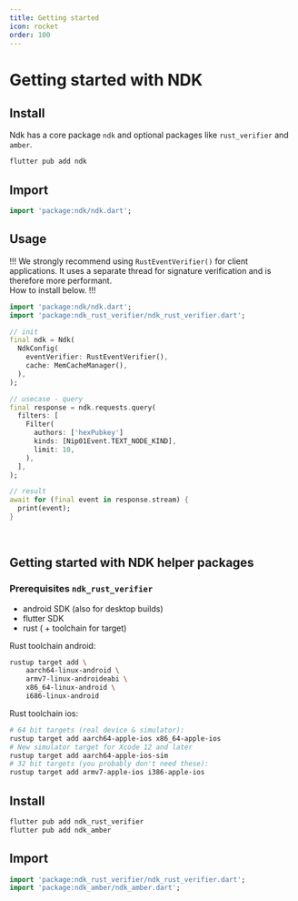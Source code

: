 ```yaml
---
title: Getting started
icon: rocket
order: 100
---
```


# Getting started with NDK

## Install

Ndk has a core package `ndk` and optional packages like `rust_verifier` and `amber`.

```bash
flutter pub add ndk
```

## Import

```dart
import 'package:ndk/ndk.dart';
```

## Usage

!!!
We strongly recommend using `RustEventVerifier()` for client applications. It uses a separate thread for signature verification and is therefore more performant. \
How to install below.
!!!

```dart
import 'package:ndk/ndk.dart';
import 'package:ndk_rust_verifier/ndk_rust_verifier.dart';

// init
final ndk = Ndk(
  NdkConfig(
    eventVerifier: RustEventVerifier(),
    cache: MemCacheManager(),
  ),
);

// usecase - query
final response = ndk.requests.query(
  filters: [
    Filter(
      authors: ['hexPubkey']
      kinds: [Nip01Event.TEXT_NODE_KIND],
      limit: 10,
    ),
  ],
);

// result
await for (final event in response.stream) {
  print(event);
}
```

$~~~~~~~~~~~$

## Getting started with NDK helper packages

### Prerequisites `ndk_rust_verifier`

- android SDK (also for desktop builds)
- flutter SDK
- rust ( + toolchain for target)

Rust toolchain android:

```bash
rustup target add \
    aarch64-linux-android \
    armv7-linux-androideabi \
    x86_64-linux-android \
    i686-linux-android
```

Rust toolchain ios:

```bash
# 64 bit targets (real device & simulator):
rustup target add aarch64-apple-ios x86_64-apple-ios
# New simulator target for Xcode 12 and later
rustup target add aarch64-apple-ios-sim
# 32 bit targets (you probably don't need these):
rustup target add armv7-apple-ios i386-apple-ios
```

## Install

```bash
flutter pub add ndk_rust_verifier
flutter pub add ndk_amber
```

## Import

```dart
import 'package:ndk_rust_verifier/ndk_rust_verifier.dart';
import 'package:ndk_amber/ndk_amber.dart';
```
